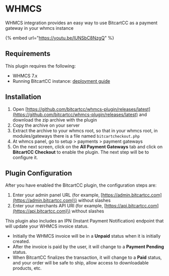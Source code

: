 # WHMCS

WHMCS integration provides an easy way to use BitcartCC as a payment gateway in your whmcs instance

{% embed url="https://youtu.be/lUNSbC8NzgQ" %}



## Requirements

This plugin requires the following:

* WHMCS 7.x
* Running BitcartCC instance: [deployment guide](../deployment/deployment.md)

## Installation

1. Open [https://github.com/bitcartcc/whmcs-plugin/releases/latest](https://github.com/bitcartcc/whmcs-plugin/releases/latest) and download the zip archive with the plugin
2. Copy the archive on your server
3. Extract the archive to your whmcs root, so that in your whmcs root, in modules/gateways there is a file named `bitcartcheckout.php`
4. At whmcs panel, go to setup &gt; payments &gt; payment gateways
5. On the next screen, click on the **All Payment Gateways** tab and click on **BitcartCC Checkout** to enable the plugin. The next step will be to configure it.

## Plugin Configuration

After you have enabled the BitcartCC plugin, the configuration steps are:

1. Enter your admin panel URL \(for example, [https://admin.bitcartcc.com](https://admin.bitcartcc.com)\) without slashes
2. Enter your merchants API URl \(for example, [https://api.bitcartcc.com](https://api.bitcartcc.com)\) without slashes

This plugin also includes an IPN \(Instant Payment Notification\) endpoint that will update your WHMCS invoice status.

* Initially the WHMCS invoice will be in a **Unpaid** status when it is initially created.
* After the invoice is paid by the user, it will change to a **Payment Pending** status.
* When BitcartCC finalizes the transaction, it will change to a **Paid** status, and your order will be safe to ship, allow access to downloadable products, etc.



